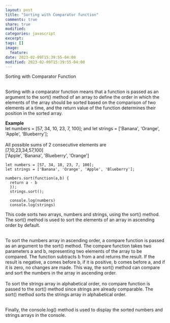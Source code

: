 ```yaml
---
layout: post
title: "Sorting with Comparator function"
comments: true
share: true
modified:
categories: javascript
excerpt:
tags: []
image:
  feature:
date: 2023-02-09T15:39:55-04:00
modified: 2023-02-09T15:39:55-04:00
---
```


Sorting with Comparator Function
<br><br>

Sorting with a comparator function means that a function is passed as an argument to the sort() method of an array to define the order in which the elements of the array should be sorted based on the comparison of two elements at a time, and the return value of the function determines their position in the sorted array.

**Example**<br>
let numbers = [57, 34, 10, 23, 7, 100]; and let strings = ['Banana', 'Orange', 'Apple', 'Blueberry'];
<br><br>
All possible sums of 2 consecutive elements are <br>
[7,10,23,34,57,100]<br>
['Apple', 'Banana', 'Blueberry', 'Orange']<br>




~~~
let numbers = [57, 34, 10, 23, 7, 100];
let strings = ['Banana', 'Orange', 'Apple', 'Blueberry'];

numbers.sort(function(a,b) {
  return a - b
  });
  strings.sort();

  console.log(numbers)
  console.log(strings)
~~~



This code sorts two arrays, numbers and strings, using the sort() method. The sort() method is used to sort the elements of an array in ascending order by default.<br><br>

To sort the numbers array in ascending order, a compare function is passed as an argument to the sort() method. The compare function takes two parameters a and b, representing two elements of the array to be compared. The function subtracts b from a and returns the result. If the result is negative, a comes before b, if it is positive, b comes before a, and if it is zero, no changes are made. This way, the sort() method can compare and sort the numbers in the array in ascending order.
<br><br>
To sort the strings array in alphabetical order, no compare function is passed to the sort() method since strings are already comparable. The sort() method sorts the strings array in alphabetical order.<br><br>

Finally, the console.log() method is used to display the sorted numbers and strings arrays in the console.<br>